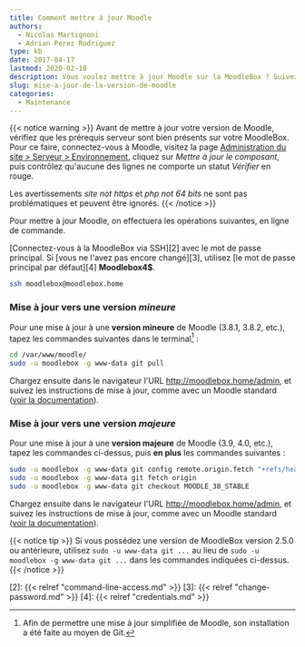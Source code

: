```yaml
---
title: Comment mettre à jour Moodle
authors:
  - Nicolas Martignoni
  - Adrian Perez Rodriguez
type: kb
date: 2017-04-17
lastmod: 2020-02-18
description: Vous voulez mettre à jour Moodle sur la MoodleBox ? Suivez ces instructions !
slug: mise-a-jour-de-la-version-de-moodle
categories:
  - Maintenance
---
```

{{< notice warning >}}
Avant de mettre à jour votre version de Moodle, vérifiez que les prérequis serveur sont bien présents sur votre MoodleBox. Pour ce faire, connectez-vous à Moodle, visitez la page [Administration du site > Serveur > Environnement](http://moodlebox.home/admin/environment.php), cliquez sur _Mettre à jour le composant_, puis contrôlez qu'aucune des lignes ne comporte un statut _Vérifier_ en rouge.

Les avertissements _site not https_ et _php not 64 bits_ ne sont pas problématiques et peuvent être ignorés.
{{< /notice >}}

Pour mettre à jour Moodle, on effectuera les opérations suivantes, en ligne de commande.

[Connectez-vous à la MoodleBox via SSH][2] avec le mot de passe principal. Si [vous ne l'avez pas encore changé][3], utilisez [le mot de passe principal par défaut][4] __Moodlebox4$__.

```bash
ssh moodlebox@moodlebox.home
```

### Mise à jour vers une version _mineure_

Pour une mise à jour à une __version mineure__ de Moodle (3.8.1, 3.8.2, etc.), tapez les commandes suivantes dans le terminal[^1] :

```bash
cd /var/www/moodle/
sudo -u moodlebox -g www-data git pull
```

Chargez ensuite dans le navigateur l'URL http://moodlebox.home/admin, et suivez les instructions de mise à jour, comme avec un Moodle standard ([voir la documentation][update]).

### Mise à jour vers une version _majeure_

Pour une mise à jour à une __version majeure__ de Moodle (3.9, 4.0, etc.), tapez les commandes ci-dessus, puis __en plus__ les commandes suivantes :

```bash
sudo -u moodlebox -g www-data git config remote.origin.fetch "+refs/heads/*:refs/remotes/origin/*"
sudo -u moodlebox -g www-data git fetch origin
sudo -u moodlebox -g www-data git checkout MOODLE_38_STABLE
```

Chargez ensuite dans le navigateur l'URL http://moodlebox.home/admin, et suivez les instructions de mise à jour, comme avec un Moodle standard ([voir la documentation][update]).

{{< notice tip >}}
Si vous possédez une version de MoodleBox version 2.5.0 ou antérieure, utilisez `sudo -u www-data git ...` au lieu de `sudo -u moodlebox -g www-data git ...` dans les commandes indiquées ci-dessus.
{{< /notice >}}

 [update]: https://docs.moodle.org/fr/Mise_à_jour
 [2]: {{< relref "command-line-access.md" >}}
 [3]: {{< relref "change-password.md" >}}
 [4]: {{< relref "credentials.md" >}}

 [^1]: Afin de permettre une mise à jour simplifiée de Moodle, son installation a été faite au moyen de Git.
